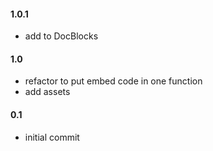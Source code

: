 #### 1.0.1
* add to DocBlocks

#### 1.0
* refactor to put embed code in one function
* add assets

#### 0.1
* initial commit
